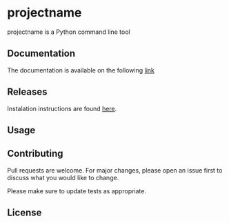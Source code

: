 # projectname

projectname is a Python command line tool

## Documentation

The documentation is available on the following [link]()

## Releases

Instalation instructions are found [here]().

## Usage

## Contributing
Pull requests are welcome. For major changes, please open an issue first to discuss what you would like to change.

Please make sure to update tests as appropriate.

## License
